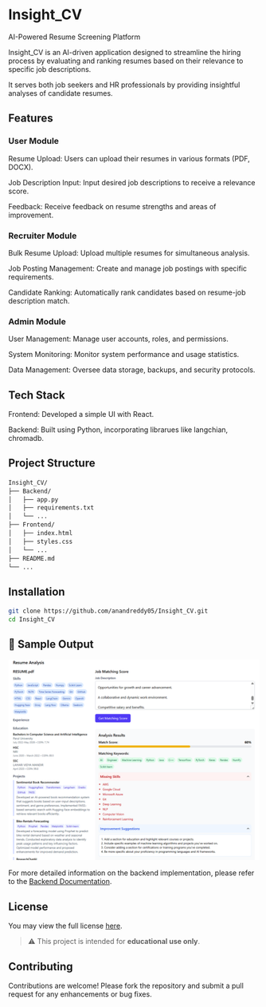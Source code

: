 # Insight_CV

AI-Powered Resume Screening Platform

Insight_CV is an AI-driven application designed to streamline the hiring process by evaluating and ranking resumes based on their relevance to specific job descriptions.

It serves both job seekers and HR professionals by providing insightful analyses of candidate resumes.

## Features

### User Module

Resume Upload: Users can upload their resumes in various formats (PDF, DOCX).

Job Description Input: Input desired job descriptions to receive a relevance score.

Feedback: Receive feedback on resume strengths and areas of improvement.​

### Recruiter Module

Bulk Resume Upload: Upload multiple resumes for simultaneous analysis.

Job Posting Management: Create and manage job postings with specific requirements.

Candidate Ranking: Automatically rank candidates based on resume-job description match.​

### Admin Module

User Management: Manage user accounts, roles, and permissions.

System Monitoring: Monitor system performance and usage statistics.

Data Management: Oversee data storage, backups, and security protocols.​

## Tech Stack

Frontend: Developed a simple UI with React.

Backend: Built using Python, incorporating librarues like langchian, chromadb.

## Project Structure
```bash
Insight_CV/
├── Backend/
│   ├── app.py
│   ├── requirements.txt
│   └── ...
├── Frontend/
│   ├── index.html
│   ├── styles.css
│   └── ...
├── README.md
└── ...
```
## Installation
```bash
git clone https://github.com/anandreddy05/Insight_CV.git
cd Insight_CV
```

## 📸 Sample Output

![Job Seekers Sample Output](https://github.com/anandreddy05/Insight_CV/blob/main/Frontend/SampleOutput/JobSeekers.png?raw=true)

For more detailed information on the backend implementation, please refer to the [Backend Documentation](https://github.com/anandreddy05/Insight_CV/blob/main/Backend/README.md).

## License

You may view the full license [here]([https://creativecommons.org/licenses/by-nc-nd/4.0/](https://github.com/anandreddy05/Insight_CV/blob/main/LICENSE)).

> ⚠️ This project is intended for **educational use only**.  

## Contributing
Contributions are welcome! Please fork the repository and submit a pull request for any enhancements or bug fixes.
